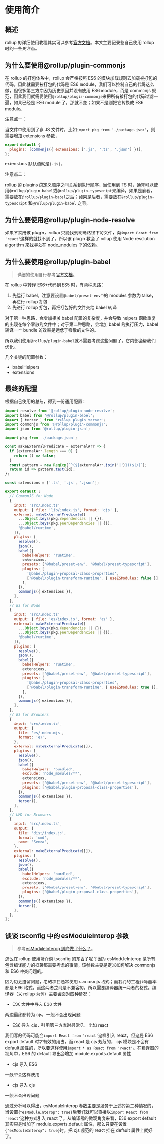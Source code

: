 # 使用简介

## 概述

rollup 的详细使用教程其实可以参考[官方文档](https://www.rollupjs.com/)。本文主要记录些自己使用 rollup 时的一些关注点。

## 为什么要使用@rollup/plugin-commonjs

在 rollup 的打包体系中，rollup 会严格按照 ES6 的模块加载规则去加载被打包的代码，因此就需要被打包的代码是 ES6 module，我们可以控制自己的代码这么做，但很多第三方库因为历史原因并没有使用 ES6 module，而是 commonjs 规范，因此我们就需要使用`@rollup/plugin-commonjs`来把所有被打包的代码过滤一遍，如果已经是 ES6 module 了，那就不变；如果不是则把它转换成 ES6 module。

注意点一：

当文件中使用到了非 JS 文件时，比如`import pkg from './package.json'`，则需要增加 extensions 参数，

```js
export default {
  plugins: [commonjs({ extensions: ['.js', '.ts', '.json'] })],
};
```

extensions 默认值就是`[.js]`。

注意点二：

rollup 的 plugins 的定义顺序之间关系到执行顺序，当使用到 TS 时，通常可以使用`@rollup/plugin-babel`或`@rollup/plugin-typescript`来编译，如果是前者，需要放在`@rollup/plugin-babel`之后；如果是后者，需要放在`@rollup/plugin-typescript` 和`@rollup/plugin-babel` 之间。

## 为什么要使用@rollup/plugin-node-resolve

如果不实用该 plugin，rollup 只能找到明确路径下的文件，向`import React from 'react'`这样的就找不到了。所以该 plugin 教会了 rollup 使用 Node resolution algorithm 来找寻处在 node_modules 下的依赖。

## 为什么要使用@rollup/plugin-babel

> 详细的使用自行参考[官方文档](https://www.npmjs.com/package/@rollup/plugin-babel)。

在 rollup 中转译 ES6+代码到 ES5 时，有两种思路：

1. 先运行 babel，注意要设置`@babel/preset-env中`的 modules 参数为 false，再进行 rollup 打包
2. 先进行 rollup 打包，再把打包好的文件交给 babel 转译

对于第一种思路，会增加相关 babel 配置的复杂度，并会导致 helpers 函数重复的出现在每个零散的文件中；对于第二种思路，会增加 babel 的执行压力，babel 转译一个 bundle 的效率是远低于零散的文件的。

所以我们使用`@rollup/plugin-babel`就不需要考虑这些问题了，它内部会帮我们优化。

几个关键的配置参数：

- babelHelpers
- extensions

## 最终的配置

根据自己使用的总结，得到一份通用配置：

```js
import resolve from '@rollup/plugin-node-resolve';
import babel from '@rollup/plugin-babel';
import { terser } from 'rollup-plugin-terser';
import commonjs from '@rollup/plugin-commonjs';
import json from '@rollup/plugin-json';

import pkg from './package.json';

const makeExternalPredicate = externalArr => {
  if (externalArr.length === 0) {
    return () => false;
  }
  const pattern = new RegExp(`^(${externalArr.join('|')})($|/)`);
  return id => pattern.test(id);
};

const extensions = ['.ts', '.js', '.json'];

export default [
  // CommonJS for Node
  {
    input: 'src/index.ts',
    output: { file: 'lib/index.js', format: 'cjs' },
    external: makeExternalPredicate([
      ...Object.keys(pkg.dependencies || {}),
      ...Object.keys(pkg.peerDependencies || {}),
      '@babel/runtime',
    ]),
    plugins: [
      resolve(),
      json(),
      babel({
        babelHelpers: 'runtime',
        extensions,
        presets: ['@babel/preset-env', '@babel/preset-typescript'],
        plugins: [
          '@babel/plugin-proposal-class-properties',
          ['@babel/plugin-transform-runtime', { useESModules: false }],
        ],
      }),
      commonjs({ extensions }),
    ],
  },
  // ES for Node
  {
    input: 'src/index.ts',
    output: { file: 'es/index.js', format: 'es' },
    external: makeExternalPredicate([
      ...Object.keys(pkg.dependencies || {}),
      ...Object.keys(pkg.peerDependencies || {}),
      '@babel/runtime',
    ]),
    plugins: [
      resolve(),
      json(),
      babel({
        babelHelpers: 'runtime',
        extensions,
        presets: ['@babel/preset-env', '@babel/preset-typescript'],
        plugins: [
          '@babel/plugin-proposal-class-properties',
          ['@babel/plugin-transform-runtime', { useESModules: true }],
        ],
      }),
      commonjs({ extensions }),
    ],
  },
  // ES for Browsers
  {
    input: 'src/index.ts',
    output: {
      file: 'es/index.mjs',
      format: 'es',
    },
    external: makeExternalPredicate([]),
    plugins: [
      resolve(),
      json(),
      babel({
        babelHelpers: 'bundled',
        exclude: 'node_modules/**',
        extensions,
        presets: ['@babel/preset-env', '@babel/preset-typescript'],
        plugins: ['@babel/plugin-proposal-class-properties'],
      }),
      commonjs({ extensions }),
      terser(),
    ],
  },
  // UMD for Browsers
  {
    input: 'src/index.ts',
    output: {
      file: 'dist/index.js',
      format: 'umd',
      name: 'Senea',
    },
    external: makeExternalPredicate([]),
    plugins: [
      resolve(),
      json(),
      babel({
        babelHelpers: 'bundled',
        exclude: 'node_modules/**',
        extensions,
        presets: ['@babel/preset-env', '@babel/preset-typescript'],
        plugins: ['@babel/plugin-proposal-class-properties'],
      }),
      commonjs({ extensions }),
      terser(),
    ],
  },
];
```

## 谈谈 tsconfig 中的 esModuleInterop 参数

> 参考[esModuleInterop 到底做了什么？](https://zhuanlan.zhihu.com/p/148081795)。

怎么在 rollup 使用简介谈 tsconfig 的东西了呢？因为 esModuleInterop 是所有包含编译能力的框架都需要考虑的事情，该参数主要是定义如何解决 commonjs 和 ES6 冲突问题的。

因为历史遗留问题，老的项目通常使用 commonjs 格式；而我们的工程代码基本都是 ES6 格式，而这两者之间是不兼容的，所以需要编译器统一两者的格式。编译器（以 rollup 为例）主要会面对四种情况：

- ES6 文件中导入 ES6 文件

两边最终都转为 cjs，一般不会出现问题

- ES6 导入 cjs，引用第三方库时最常见，比如 react

我们写的代码可能会`import React from 'react'`这样引入 react，但这是 ES6 export default 时才有效的用法，而 react 是 cjs 规范的， cjs 模块是不会有 default 属性的，所以要这样使用`import * as React from 'react'`。在编译器的视角中，ES6 的 default 导出会增加 module.exports.default 属性

- cjs 导入 ES6

一般不会这样使用

- cjs 导入 cjs

一般不会出现问题

通过分析可以得出，esModuleInterop 参数主要是服务于上述的第二种情况的，当设置`{"esModuleInterop": true}`后我们就可以直接以`import React from 'react'`这种方式引入 react 了。从编译器的微观角度来看，ES6 export default 其实只是增加了 module.exports.default 属性，那么只要在设置`{"esModuleInterop": true}`时，把 cjs 规范的 react 挂在 default 属性上就好了。
